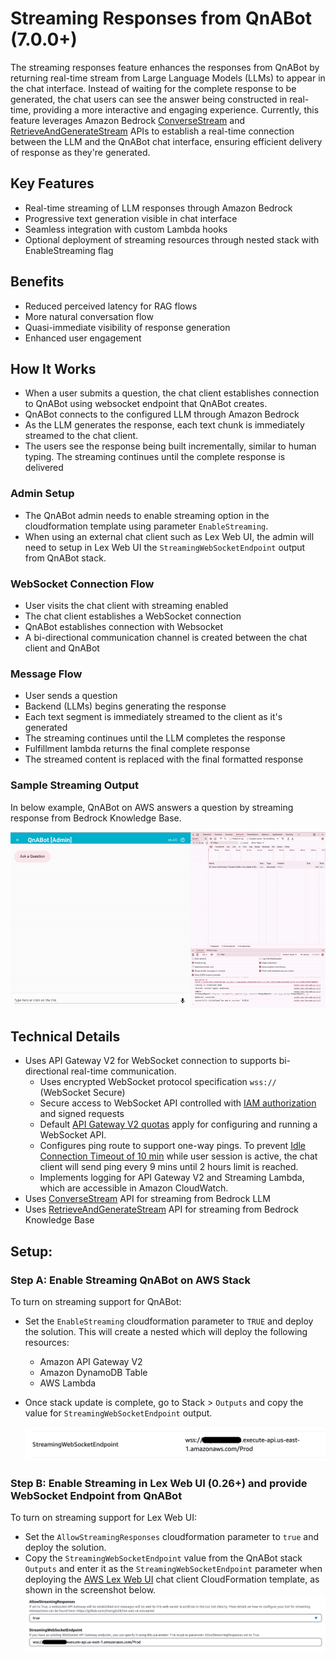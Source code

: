 # Streaming Responses from QnABot  (7.0.0+)

The streaming responses feature enhances the responses from QnABot by returning real-time stream from Large Language Models (LLMs) to appear in the chat interface. Instead of waiting for the complete response to be generated, the chat users can see the answer being constructed in real-time, providing a more interactive and engaging experience. Currently, this feature leverages Amazon Bedrock [ConverseStream](https://docs.aws.amazon.com/bedrock/latest/APIReference/API_runtime_ConverseStream.html) and [RetrieveAndGenerateStream](https://docs.aws.amazon.com/bedrock/latest/APIReference/API_agent-runtime_RetrieveAndGenerateStream.html) APIs to establish a real-time connection between the LLM and the QnABot chat interface, ensuring efficient delivery of response as they're generated.

## Key Features
- Real-time streaming of LLM responses through Amazon Bedrock
- Progressive text generation visible in chat interface
- Seamless integration with custom Lambda hooks
- Optional deployment of streaming resources through nested stack with EnableStreaming flag

## Benefits
- Reduced perceived latency for RAG flows
- More natural conversation flow
- Quasi-immediate visibility of response generation
- Enhanced user engagement

## How It Works
- When a user submits a question, the chat client establishes connection to QnABot using websocket endpoint that QnABot creates.
- QnABot connects to the configured LLM through Amazon Bedrock
- As the LLM generates the response, each text chunk is immediately streamed to the chat client.
- The users see the response being built incrementally, similar to human typing. The streaming continues until the complete response is delivered

### Admin Setup
- The QnABot admin needs to enable streaming option in the cloudformation template using parameter `EnableStreaming`.
- When using an external chat client such as Lex Web UI, the admin will need to setup in Lex Web UI the `StreamingWebSocketEndpoint` output from QnABot stack.

### WebSocket Connection Flow
- User visits the chat client with streaming enabled
- The chat client establishes a WebSocket connection
- QnABot establishes connection with Websocket
- A bi-directional communication channel is created between the chat client and QnABot

### Message Flow
- User sends a question
- Backend (LLMs) begins generating the response
- Each text segment is immediately streamed to the client as it's generated
- The streaming continues until the LLM completes the response
- Fulfillment lambda returns the final complete response
- The streamed content is replaced with the final formatted response

### Sample Streaming Output

In below example, QnABot on AWS answers a question by streaming response from Bedrock Knowledge Base.

![](./images/streaming.gif)

## Technical Details
- Uses API Gateway V2 for WebSocket connection to supports bi-directional real-time communication. 
   - Uses encrypted WebSocket protocol specification `wss://` (WebSocket Secure)
   - Secure access to WebSocket API controlled with [IAM authorization](https://docs.aws.amazon.com/apigateway/latest/developerguide/apigateway-websocket-control-access-iam.html) and signed requests
   - Default [API Gateway V2 quotas](https://docs.aws.amazon.com/apigateway/latest/developerguide/limits.html#apigateway-execution-service-websocket-limits-table) apply for configuring and running a WebSocket API. 
   - Configures ping route to support one-way pings. To prevent [Idle Connection Timeout of 10 min](https://docs.aws.amazon.com/apigateway/latest/developerguide/limits.html#apigateway-execution-service-websocket-limits-table) while user session is active, the chat client will send ping every 9 mins until 2 hours limit is reached.
   - Implements logging for API Gateway V2 and Streaming Lambda, which are accessible in Amazon CloudWatch.
- Uses [ConverseStream](https://docs.aws.amazon.com/bedrock/latest/APIReference/API_runtime_ConverseStream.html) API for streaming from Bedrock LLM
- Uses [RetrieveAndGenerateStream](https://docs.aws.amazon.com/bedrock/latest/APIReference/API_agent-runtime_RetrieveAndGenerateStream.html) API for streaming from Bedrock Knowledge Base


## Setup:

### Step A: Enable Streaming QnABot on AWS Stack 

To turn on streaming support for QnABot:
 - Set the `EnableStreaming` cloudformation parameter to `TRUE` and deploy the solution. This will create a nested which will deploy the following resources:
    - Amazon API Gateway V2
    - Amazon DynamoDB Table 
    - AWS Lambda
 - Once stack update is complete, go to Stack > `Outputs` and copy the value for `StreamingWebSocketEndpoint` output.

    ![](./images/streamingqna.png)

### Step B: Enable Streaming in Lex Web UI (0.26+) and provide WebSocket Endpoint from QnABot

To turn on streaming support for Lex Web UI:
 - Set the `AllowStreamingResponses` cloudformation parameter to `true` and deploy the solution.
 - Copy the `StreamingWebSocketEndpoint` value from the QnABot stack `Outputs` and enter it as the `StreamingWebSocketEndpoint` parameter when deploying the [AWS Lex Web UI](https://aws.amazon.com/blogs/machine-learning/deploy-a-web-ui-for-your-chatbot/) chat client CloudFormation template, as shown in the screenshot below.
 ![](./images/streaminglexwebui.png)

